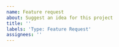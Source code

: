 ```yaml
---
name: Feature request
about: Suggest an idea for this project
title: ''
labels: 'Type: Feature Request'
assignees: ''
---
```

